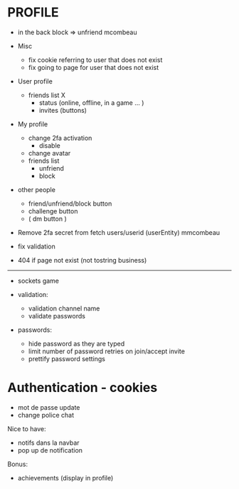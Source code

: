 # PROFILE 

- in the back block => unfriend mcombeau

- Misc
	- fix cookie referring to user that does not exist
	- fix going to page for user that does not exist

- User profile
	- friends list X
		- status (online, offline, in a game ... )
		- invites (buttons)

- My profile
	- change 2fa activation
		- disable
	- change avatar
	- friends list
		- unfriend 
		- block 

- other people
	- friend/unfriend/block button
	- challenge button
	- ( dm button )

- Remove 2fa secret from fetch users/userid (userEntity) mmcombeau
- fix validation
- 404 if page not exist (not tostring business)

-------------------------------------------------------------------------------------
- sockets game

- validation:

  - validation channel name
  - validate passwords

- passwords:
  - hide password as they are typed
  - limit number of password retries on join/accept invite
  - prettify password settings

# Authentication - cookies


- mot de passe update
- change police chat

Nice to have:

- notifs dans la navbar
- pop up de notification

Bonus: 

- achievements (display in profile)
